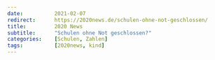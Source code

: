 ```yaml
---
date:          2021-02-07
redirect:      https://2020news.de/schulen-ohne-not-geschlossen/
title:         2020 News
subtitle:      "Schulen ohne Not geschlossen?"
categories:    [Schulen, Zahlen]
tags:          [2020news, kind]
---
```

